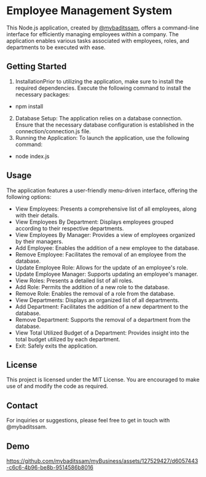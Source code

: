 # Employee Management System

This Node.js application, created by [@mybaditssam](https://github.com/mybaditssam), offers a command-line interface for efficiently managing employees within a company. The application enables various tasks associated with employees, roles, and departments to be executed with ease.

## Getting Started

1. InstallationPrior to utilizing the application, make sure to install the required dependencies. Execute the following command to install the necessary packages:
- npm install
2. Database Setup: The application relies on a database connection. Ensure that the necessary database configuration is established in the connection/connection.js file.
3. Running the Application: To launch the application, use the following command:
- node index.js

## Usage
The application features a user-friendly menu-driven interface, offering the following options:

- View Employees: Presents a comprehensive list of all employees, along with their details.
- View Employees By Department: Displays employees grouped according to their respective departments.
- View Employees By Manager: Provides a view of employees organized by their managers.
- Add Employee: Enables the addition of a new employee to the database.
- Remove Employee: Facilitates the removal of an employee from the database.
- Update Employee Role: Allows for the update of an employee's role.
- Update Employee Manager: Supports updating an employee's manager.
- View Roles: Presents a detailed list of all roles.
- Add Role: Permits the addition of a new role to the database.
- Remove Role: Enables the removal of a role from the database.
- View Departments: Displays an organized list of all departments.
- Add Department: Facilitates the addition of a new department to the database.
- Remove Department: Supports the removal of a department from the database.
- View Total Utilized Budget of a Department: Provides insight into the total budget utilized by each department.
- Exit: Safely exits the application.

## License
This project is licensed under the MIT License. You are encouraged to make use of and modify the code as required.

## Contact
For inquiries or suggestions, please feel free to get in touch with @mybaditssam.

## Demo
https://github.com/mybaditssam/myBusiness/assets/127529427/d6057443-c6c6-4b96-be8b-9514586b8016

